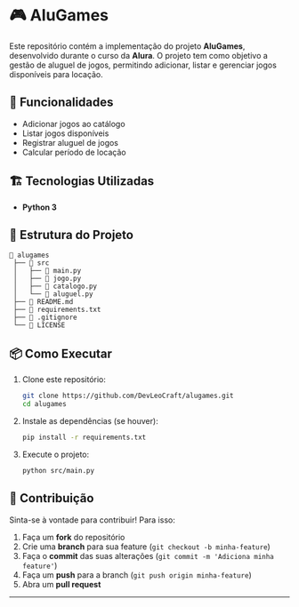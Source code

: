 # 🎮 AluGames

Este repositório contém a implementação do projeto **AluGames**, desenvolvido durante o curso da **Alura**. O projeto tem como objetivo a gestão de aluguel de jogos, permitindo adicionar, listar e gerenciar jogos disponíveis para locação.

## 🚀 Funcionalidades

- Adicionar jogos ao catálogo  
- Listar jogos disponíveis  
- Registrar aluguel de jogos  
- Calcular período de locação  

## 🏗️ Tecnologias Utilizadas

- **Python 3**

## 📂 Estrutura do Projeto

```
📂 alugames
 ├── 📁 src
 │   ├── 📄 main.py
 │   ├── 📄 jogo.py
 │   ├── 📄 catalogo.py
 │   └── 📄 aluguel.py
 ├── 📄 README.md
 ├── 📄 requirements.txt
 ├── 📄 .gitignore
 └── 📄 LICENSE
```

## 📦 Como Executar

1. Clone este repositório:  
   ```sh
   git clone https://github.com/DevLeoCraft/alugames.git
   cd alugames
   ```

2. Instale as dependências (se houver):  
   ```sh
   pip install -r requirements.txt
   ```

3. Execute o projeto:  
   ```sh
   python src/main.py
   ```

## 🤝 Contribuição

Sinta-se à vontade para contribuir! Para isso:

1. Faça um **fork** do repositório  
2. Crie uma **branch** para sua feature (`git checkout -b minha-feature`)  
3. Faça o **commit** das suas alterações (`git commit -m 'Adiciona minha feature'`)  
4. Faça um **push** para a branch (`git push origin minha-feature`)  
5. Abra um **pull request**  
---
